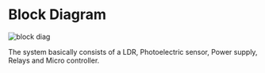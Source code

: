 # Block Diagram


![block diag](https://user-images.githubusercontent.com/99243667/155831995-794df264-ad2a-4baf-a622-b35ecded24f0.PNG)

The  system  basically  consists  of  a  LDR, Photoelectric  sensor,  Power  supply,  Relays  and Micro controller.
